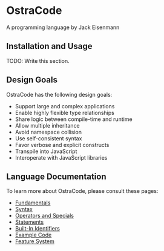 
# OstraCode

A programming language by Jack Eisenmann

## Installation and Usage

TODO: Write this section.

## Design Goals

OstraCode has the following design goals:

* Support large and complex applications
* Enable highly flexible type relationships
* Share logic between compile-time and runtime
* Allow multiple inheritance
* Avoid namespace collision
* Use self-consistent syntax
* Favor verbose and explicit constructs
* Transpile into JavaScript
* Interoperate with JavaScript libraries

## Language Documentation

To learn more about OstraCode, please consult these pages:

* [Fundamentals](languageDocumentation/fundamentals.md)
* [Syntax](languageDocumentation/syntax.md)
* [Operators and Specials](languageDocumentation/operators.md)
* [Statements](languageDocumentation/statements.md)
* [Built-In Identifiers](languageDocumentation/builtIn.md)
* [Example Code](languageDocumentation/exampleCode.md)
* [Feature System](languageDocumentation/featureSystem.md)


